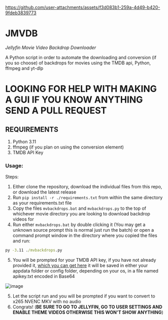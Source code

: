 https://github.com/user-attachments/assets/f3d083b1-259a-4d49-b420-9fdeb3839773


# **JMVDB**
_Jellyfin Movie Video Backdrop Downloader_

A Python script in order to automate the downloading and conversion (if you so choose) of backdrops for movies using the TMDB api, Python, ffmpeg and yt-dlp

# LOOKING FOR HELP WITH MAKING A GUI IF YOU KNOW ANYTHING SEND A PULL REQUEST

## REQUIREMENTS
1. Python 3.11
2. ffmpeg (if you plan on using the conversion element)
3. TMDB API Key


### Usage:

Steps:
1. Either clone the repository, download the individual files from this repo, or download the latest release
2. Run ```pip install -r ./requirements.txt``` from within the same directory as your requirements.txt file 
3. Copy the files `mvbackdrops.bat` and `mvbackdrops.py` to the top of whichever movie directory you are looking to download backdrop videos for
4. Run either `mvbackdrops.bat` by double clicking it (You may get a unknown source prompt this is normal just run the batch) or open a command prompt window in the directory where you copied the files and run:

```cmd
py -3.11 ./mvbackdrops.py
```

5. You will be prompted for your TMDB API key, if you have not already provided it, [which you can get here](https://developer.themoviedb.org/v4/reference/intro/authentication) it will be saved in either your appdata folder or config folder, depending on your os, in a file named apikey.txt encoded in Base64

![image](https://github.com/user-attachments/assets/decbe685-6d56-455c-b530-bdffa55238ac)

5. Let the script run and you will be prompted if you want to convert to x265 NVENC MKV with no audio
6. Congrats! (**BE SURE TO GO TO JELLYFIN, GO TO USER SETTINGS AND ENABLE THEME VIDEOS OTHERWISE THIS WON'T SHOW ANYTHING**)
